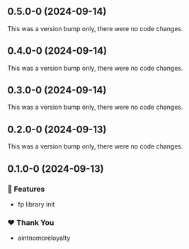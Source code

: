 ## 0.5.0-0 (2024-09-14)

This was a version bump only, there were no code changes.

## 0.4.0-0 (2024-09-14)

This was a version bump only, there were no code changes.

## 0.3.0-0 (2024-09-14)

This was a version bump only, there were no code changes.

## 0.2.0-0 (2024-09-13)

This was a version bump only, there were no code changes.

## 0.1.0-0 (2024-09-13)


### 🚀 Features

- fp library init

### ❤️  Thank You

- aintnomoreloyalty
